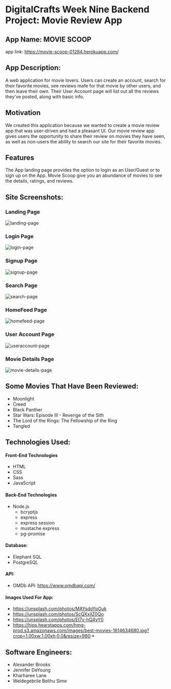 # DigitalCrafts Week Nine Backend Project: Movie Review App

## App Name: MOVIE SCOOP

app link: https://movie-scoop-01284.herokuapp.com/

## App Description:

A web application for movie lovers. Users can create an account, search for their favorite movies, see reviews mafe for that movie by other users, and then leave their own. Their User Account page will list out all the reviews they've posted, along with basic info.

## Motivation

We created this application because we wanted to create a movie review app that was user-driven and had a pleasant UI. Our movie review app gives users the opportunity to share their review on movies they have seen, as well as non-users the ability to search our site for their favorite movies.

## Features

The App landing page provides the option to login as an User/Guest or to sign up on the App. Movie Scoop give you an abundance of movies to see the details, ratings, and reviews.

## Site Screenshots:

### Landing Page
![landing-page](https://user-images.githubusercontent.com/47277927/132013643-42a901ca-5734-4d7b-9bd8-f089cbf71245.png)

### Login Page
![login-page](https://user-images.githubusercontent.com/47277927/132013685-15a7e299-8744-4598-8582-7727b5e24c5f.png)

### Signup Page
![signup-page](https://user-images.githubusercontent.com/47277927/132013710-0bb38be8-9326-48a6-903f-2716b78163b7.png)

### Search Page
![search-page](https://user-images.githubusercontent.com/47277927/132013728-90246e49-add3-402a-863c-17d5af80952d.png)

### HomeFeed Page
![homefeed-page](https://user-images.githubusercontent.com/47277927/132013739-e3a9f57d-c0b9-466b-9343-792713d36ba6.png)

### User Account Page
![useraccount-page](https://user-images.githubusercontent.com/47277927/132013752-032b7c06-e631-438f-90ba-a39c9fb6bfd2.png)

### Movie Details Page
![movie-details-page](https://user-images.githubusercontent.com/47277927/132013761-e9b1c6e0-f0c2-425b-8158-fde86d2d5073.png)


## Some Movies That Have Been Reviewed:

- Moonlight
- Creed
- Black Panther
- Star Wars: Episode III - Revenge of the Sith
- The Lord of the Rings: The Fellowship of the Ring
- Tangled

## Technologies Used:

#### Front-End Technologies

- HTML
- CSS
- Sass
- JavaScript

#### Back-End Technologies

- Node.js
  - bcryptjs
  - express
  - express session
  - mustache express
  - pg-promise

#### Database:

- Elephant SQL
- PostgreSQL

#### API:

- OMDb API: https://www.omdbapi.com/

#### Images Used For App:

- https://unsplash.com/photos/MAYsdoYpGuk
- https://unsplash.com/photos/ScQXxiIZ0Qo
- https://unsplash.com/photos/EI7v-hQ4vY0
- https://hips.hearstapps.com/hmg-prod.s3.amazonaws.com/images/best-movies-1614634680.jpg?crop=1.00xw:1.00xh;0,0&resize=980:*

## Software Engineers:

- Alexander Brooks
- Jennifer DeYoung
- Kharharee Lane
- Weldegebrile Belihu Sime
